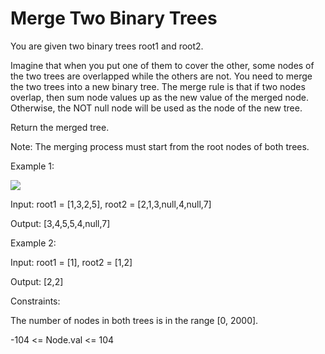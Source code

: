 # Merge Two Binary Trees

You are given two binary trees root1 and root2.

Imagine that when you put one of them to cover the other, some nodes of the two trees are overlapped while the others are not. You need to merge the two trees into a new binary tree. The merge rule is that if two nodes overlap, then sum node values up as the new value of the merged node. Otherwise, the NOT null node will be used as the node of the new tree.

Return the merged tree.

Note: The merging process must start from the root nodes of both trees.

 

Example 1:

<img src="https://assets.leetcode.com/uploads/2021/02/05/merge.jpg">

Input: root1 = [1,3,2,5], root2 = [2,1,3,null,4,null,7]

Output: [3,4,5,5,4,null,7]

Example 2:



Input: root1 = [1], root2 = [1,2]

Output: [2,2]
 

Constraints:

The number of nodes in both trees is in the range [0, 2000].

-104 <= Node.val <= 104
